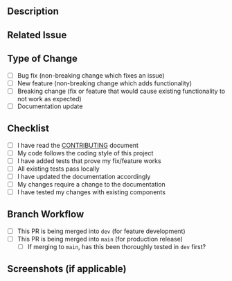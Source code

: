 ## Description

<!-- Provide a brief description of the changes introduced by this PR -->

## Related Issue

<!-- Link to related issue if applicable (e.g., Fixes #123) -->

## Type of Change

<!-- Mark with an 'x' the options that apply -->

- [ ] Bug fix (non-breaking change which fixes an issue)
- [ ] New feature (non-breaking change which adds functionality)
- [ ] Breaking change (fix or feature that would cause existing functionality to not work as expected)
- [ ] Documentation update

## Checklist

<!-- Mark with an 'x' the options that apply -->

- [ ] I have read the [CONTRIBUTING](../CONTRIBUTING.md) document
- [ ] My code follows the coding style of this project
- [ ] I have added tests that prove my fix/feature works
- [ ] All existing tests pass locally
- [ ] I have updated the documentation accordingly
- [ ] My changes require a change to the documentation
- [ ] I have tested my changes with existing components

## Branch Workflow

<!-- Please confirm the workflow was followed -->

- [ ] This PR is being merged into `dev` (for feature development)
- [ ] This PR is being merged into `main` (for production release)
  - [ ] If merging to `main`, has this been thoroughly tested in `dev` first?

## Screenshots (if applicable)

<!-- Add screenshots to show the changes in action, if appropriate -->
